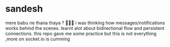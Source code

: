 # sandesh
mere babu ne thana thaya ? 🌹🌹👀
i was thinking how messages/notifications works behind the scenes. learnt alot about bidirectional flow and persistent connections. this repo gave me some practice but this is not everything ,more on socket.io is cumming
